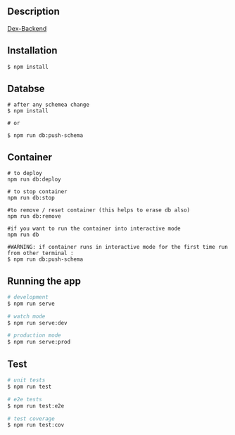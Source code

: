 
## Description

[Dex-Backend](https://github.com/aeternity/dex-backend)

## Installation

```bash
$ npm install
```

## Databse
```
# after any schemea change
$ npm install

# or

$ npm run db:push-schema
```

## Container
```
# to deploy
npm run db:deploy

# to stop container
npm run db:stop

#to remove / reset container (this helps to erase db also)
npm run db:remove

#if you want to run the container into interactive mode
npm run db

#WARNING: if container runs in interactive mode for the first time run from other terminal :
$ npm run db:push-schema

```

## Running the app

```bash
# development
$ npm run serve

# watch mode
$ npm run serve:dev

# production mode
$ npm run serve:prod
```

## Test

```bash
# unit tests
$ npm run test

# e2e tests
$ npm run test:e2e

# test coverage
$ npm run test:cov
```
